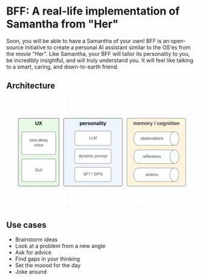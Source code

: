 # BFF: A real-life implementation of Samantha from "Her"

Soon, you will be able to have a Samantha of your own! BFF is an open-source initiative to create a personal AI assistant similar to the OS'es from the movie "Her". Like Samantha, your BFF will tailor its personality to you, be incredibly insightful, and will truly understand you. It will feel like talking to a smart, caring, and down-to-earth friend.

## Architecture

![BFF Architecture](/images/bff-modules.png "BFF Architecture")

## Use cases
- Brainstorm ideas
- Look at a problem from a new angle
- Ask for advice
- Find gaps in your thinking
- Set the moood for the day
- Joke around

